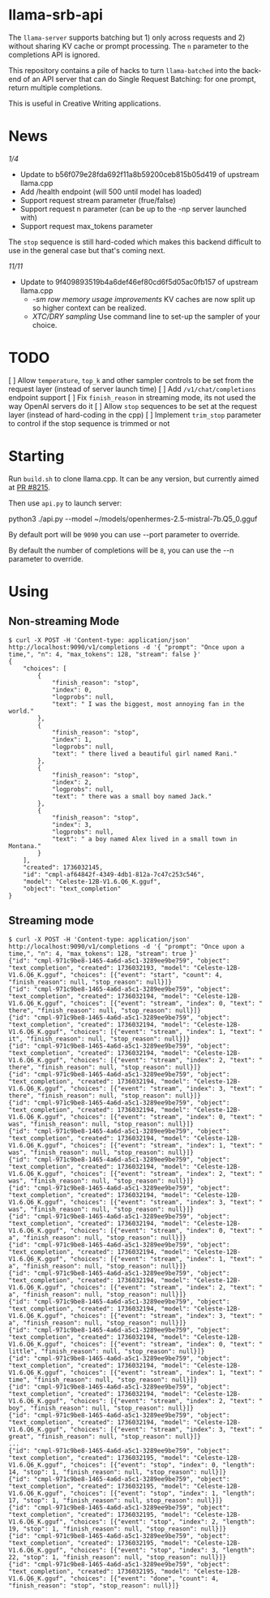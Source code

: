 # llama-srb-api

The `llama-server` supports batching but 1) only across requests and 2) without sharing KV cache or prompt processing.  The `n` parameter to the completions API is ignored.

This repository contains a pile of hacks to turn `llama-batched` into the back-end of an API server that can do Single Request Batching: for one prompt, return multiple completions.

This is useful in Creative Writing applications.

# News

*1/4*
- Update to b56f079e28fda692f11a8b59200ceb815b05d419 of upstream llama.cpp
- Add /health endpoint (will 500 until model has loaded)
- Support request stream parameter (frue/false)
- Support request n parameter (can be up to the -np server launched with)
- Support request max_tokens parameter

The `stop` sequence is still hard-coded which makes this backend difficult to use in the general case but that's coming next.

*11/11* 

- Update to 9f409893519b4a6def46ef80cd6f5d05ac0fb157 of upstream llama.cpp
   * *-sm row memory usage improvements* KV caches are now split up so higher context can be realized.
  * *XTC/DRY sampling* Use command line to set-up the sampler of your choice.

# TODO

[ ] Allow `temperature`, `top_k` and other sampler controls to be set from the request layer (instead of server launch time)
[ ] Add `/v1/chat/completions` endpoint support
[ ] Fix `finish_reason` in streaming mode, its not used the way OpenAI servers do it
[ ] Allow `stop` sequences to be set at the request layer (instead of hard-coding in the cpp)
[ ] Implement `trim_stop` parameter to control if the stop sequence is trimmed or not

# Starting

Run `build.sh` to clone llama.cpp. It can be any version, but currently aimed at [PR #8215](https://github.com/ggerganov/llama.cpp/pull/8215).

Then use `api.py` to launch server:

python3 ./api.py --model ~/models/openhermes-2.5-mistral-7b.Q5_0.gguf

By default port will be `9090` you can use --port parameter to override.

By default the number of completions will be `8`, you can use the --n parameter to override.

# Using

## Non-streaming Mode

```
$ curl -X POST -H 'Content-type: application/json' http://localhost:9090/v1/completions -d '{ "prompt": "Once upon a time,", "n": 4, "max_tokens": 128, "stream": false }'
{
    "choices": [
        {
            "finish_reason": "stop",
            "index": 0,
            "logprobs": null,
            "text": " I was the biggest, most annoying fan in the world."
        },
        {
            "finish_reason": "stop",
            "index": 1,
            "logprobs": null,
            "text": " there lived a beautiful girl named Rani."
        },
        {
            "finish_reason": "stop",
            "index": 2,
            "logprobs": null,
            "text": " there was a small boy named Jack."
        },
        {
            "finish_reason": "stop",
            "index": 3,
            "logprobs": null,
            "text": " a boy named Alex lived in a small town in Montana."
        }
    ],
    "created": 1736032145,
    "id": "cmpl-af64842f-4349-4db1-812a-7c47c253c546",
    "model": "Celeste-12B-V1.6.Q6_K.gguf",
    "object": "text_completion"
}
```

## Streaming mode

```
$ curl -X POST -H 'Content-type: application/json' http://localhost:9090/v1/completions -d '{ "prompt": "Once upon a time,", "n": 4, "max_tokens": 128, "stream": true }'
{"id": "cmpl-971c9be8-1465-4a6d-a5c1-3289ee9be759", "object": "text_completion", "created": 1736032193, "model": "Celeste-12B-V1.6.Q6_K.gguf", "choices": [{"event": "start", "count": 4, "finish_reason": null, "stop_reason": null}]}
{"id": "cmpl-971c9be8-1465-4a6d-a5c1-3289ee9be759", "object": "text_completion", "created": 1736032194, "model": "Celeste-12B-V1.6.Q6_K.gguf", "choices": [{"event": "stream", "index": 0, "text": " there", "finish_reason": null, "stop_reason": null}]}
{"id": "cmpl-971c9be8-1465-4a6d-a5c1-3289ee9be759", "object": "text_completion", "created": 1736032194, "model": "Celeste-12B-V1.6.Q6_K.gguf", "choices": [{"event": "stream", "index": 1, "text": " it", "finish_reason": null, "stop_reason": null}]}
{"id": "cmpl-971c9be8-1465-4a6d-a5c1-3289ee9be759", "object": "text_completion", "created": 1736032194, "model": "Celeste-12B-V1.6.Q6_K.gguf", "choices": [{"event": "stream", "index": 2, "text": " there", "finish_reason": null, "stop_reason": null}]}
{"id": "cmpl-971c9be8-1465-4a6d-a5c1-3289ee9be759", "object": "text_completion", "created": 1736032194, "model": "Celeste-12B-V1.6.Q6_K.gguf", "choices": [{"event": "stream", "index": 3, "text": " there", "finish_reason": null, "stop_reason": null}]}
{"id": "cmpl-971c9be8-1465-4a6d-a5c1-3289ee9be759", "object": "text_completion", "created": 1736032194, "model": "Celeste-12B-V1.6.Q6_K.gguf", "choices": [{"event": "stream", "index": 0, "text": " was", "finish_reason": null, "stop_reason": null}]}
{"id": "cmpl-971c9be8-1465-4a6d-a5c1-3289ee9be759", "object": "text_completion", "created": 1736032194, "model": "Celeste-12B-V1.6.Q6_K.gguf", "choices": [{"event": "stream", "index": 1, "text": " was", "finish_reason": null, "stop_reason": null}]}
{"id": "cmpl-971c9be8-1465-4a6d-a5c1-3289ee9be759", "object": "text_completion", "created": 1736032194, "model": "Celeste-12B-V1.6.Q6_K.gguf", "choices": [{"event": "stream", "index": 2, "text": " was", "finish_reason": null, "stop_reason": null}]}
{"id": "cmpl-971c9be8-1465-4a6d-a5c1-3289ee9be759", "object": "text_completion", "created": 1736032194, "model": "Celeste-12B-V1.6.Q6_K.gguf", "choices": [{"event": "stream", "index": 3, "text": " was", "finish_reason": null, "stop_reason": null}]}
{"id": "cmpl-971c9be8-1465-4a6d-a5c1-3289ee9be759", "object": "text_completion", "created": 1736032194, "model": "Celeste-12B-V1.6.Q6_K.gguf", "choices": [{"event": "stream", "index": 0, "text": " a", "finish_reason": null, "stop_reason": null}]}
{"id": "cmpl-971c9be8-1465-4a6d-a5c1-3289ee9be759", "object": "text_completion", "created": 1736032194, "model": "Celeste-12B-V1.6.Q6_K.gguf", "choices": [{"event": "stream", "index": 1, "text": " a", "finish_reason": null, "stop_reason": null}]}
{"id": "cmpl-971c9be8-1465-4a6d-a5c1-3289ee9be759", "object": "text_completion", "created": 1736032194, "model": "Celeste-12B-V1.6.Q6_K.gguf", "choices": [{"event": "stream", "index": 2, "text": " a", "finish_reason": null, "stop_reason": null}]}
{"id": "cmpl-971c9be8-1465-4a6d-a5c1-3289ee9be759", "object": "text_completion", "created": 1736032194, "model": "Celeste-12B-V1.6.Q6_K.gguf", "choices": [{"event": "stream", "index": 3, "text": " a", "finish_reason": null, "stop_reason": null}]}
{"id": "cmpl-971c9be8-1465-4a6d-a5c1-3289ee9be759", "object": "text_completion", "created": 1736032194, "model": "Celeste-12B-V1.6.Q6_K.gguf", "choices": [{"event": "stream", "index": 0, "text": " little", "finish_reason": null, "stop_reason": null}]}
{"id": "cmpl-971c9be8-1465-4a6d-a5c1-3289ee9be759", "object": "text_completion", "created": 1736032194, "model": "Celeste-12B-V1.6.Q6_K.gguf", "choices": [{"event": "stream", "index": 1, "text": " time", "finish_reason": null, "stop_reason": null}]}
{"id": "cmpl-971c9be8-1465-4a6d-a5c1-3289ee9be759", "object": "text_completion", "created": 1736032194, "model": "Celeste-12B-V1.6.Q6_K.gguf", "choices": [{"event": "stream", "index": 2, "text": " boy", "finish_reason": null, "stop_reason": null}]}
{"id": "cmpl-971c9be8-1465-4a6d-a5c1-3289ee9be759", "object": "text_completion", "created": 1736032194, "model": "Celeste-12B-V1.6.Q6_K.gguf", "choices": [{"event": "stream", "index": 3, "text": " great", "finish_reason": null, "stop_reason": null}]}
...
{"id": "cmpl-971c9be8-1465-4a6d-a5c1-3289ee9be759", "object": "text_completion", "created": 1736032195, "model": "Celeste-12B-V1.6.Q6_K.gguf", "choices": [{"event": "stop", "index": 0, "length": 14, "stop": 1, "finish_reason": null, "stop_reason": null}]}
{"id": "cmpl-971c9be8-1465-4a6d-a5c1-3289ee9be759", "object": "text_completion", "created": 1736032195, "model": "Celeste-12B-V1.6.Q6_K.gguf", "choices": [{"event": "stop", "index": 1, "length": 17, "stop": 1, "finish_reason": null, stop_reason": null}]}
{"id": "cmpl-971c9be8-1465-4a6d-a5c1-3289ee9be759", "object": "text_completion", "created": 1736032195, "model": "Celeste-12B-V1.6.Q6_K.gguf", "choices": [{"event": "stop", "index": 2, "length": 19, "stop": 1, "finish_reason": null, "stop_reason": null}]}
{"id": "cmpl-971c9be8-1465-4a6d-a5c1-3289ee9be759", "object": "text_completion", "created": 1736032195, "model": "Celeste-12B-V1.6.Q6_K.gguf", "choices": [{"event": "stop", "index": 3, "length": 22, "stop": 1, "finish_reason": null, "stop_reason": null}]}
{"id": "cmpl-971c9be8-1465-4a6d-a5c1-3289ee9be759", "object": "text_completion", "created": 1736032195, "model": "Celeste-12B-V1.6.Q6_K.gguf", "choices": [{"event": "done", "count": 4, "finish_reason": "stop", "stop_reason": null}]}

